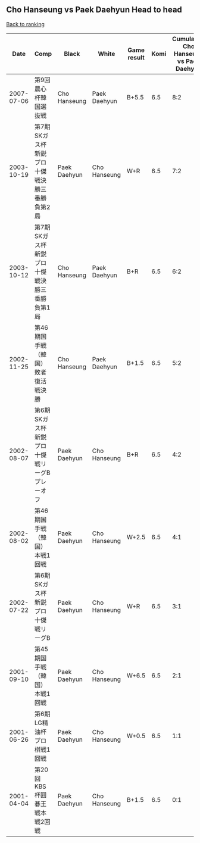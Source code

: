 ## Cho Hanseung vs Paek Daehyun Head to head

[Back to ranking](../../index.md)




| **Date** | **Comp** | **Black** | **White** | **Game result** | **Komi** | **Cumulative Cho Hanseung vs Paek Daehyun** | **Cho Hanseung streak** | **Paek Daehyun streak** | 
| --- | --- | --- | --- | --- | --- | --- | --- | --- |
| 2007-07-06 | 第9回農心杯韓国選抜戦 | Cho Hanseung | Paek Daehyun | B+5.5 | 6.5 | 8:2 | 4 | 0 | 
| 2003-10-19 | 第7期SKガス杯新鋭プロ十傑戦決勝三番勝負第2局 | Paek Daehyun | Cho Hanseung | W+R | 6.5 | 7:2 | 3 | 0 | 
| 2003-10-12 | 第7期SKガス杯新鋭プロ十傑戦決勝三番勝負第1局 | Cho Hanseung | Paek Daehyun | B+R | 6.5 | 6:2 | 2 | 0 | 
| 2002-11-25 | 第46期国手戦（韓国）敗者復活戦決勝 | Cho Hanseung | Paek Daehyun | B+1.5 | 6.5 | 5:2 | 1 | 0 | 
| 2002-08-07 | 第6期SKガス杯新鋭プロ十傑戦リーグBプレーオフ | Paek Daehyun | Cho Hanseung | B+R | 6.5 | 4:2 | 0 | 1 | 
| 2002-08-02 | 第46期国手戦（韓国）本戦1回戦 | Paek Daehyun | Cho Hanseung | W+2.5 | 6.5 | 4:1 | 4 | 0 | 
| 2002-07-22 | 第6期SKガス杯新鋭プロ十傑戦リーグB | Paek Daehyun | Cho Hanseung | W+R | 6.5 | 3:1 | 3 | 0 | 
| 2001-09-10 | 第45期国手戦（韓国）本戦1回戦 | Paek Daehyun | Cho Hanseung | W+6.5 | 6.5 | 2:1 | 2 | 0 | 
| 2001-06-26 | 第6期LG精油杯プロ棋戦1回戦 | Paek Daehyun | Cho Hanseung | W+0.5 | 6.5 | 1:1 | 1 | 0 | 
| 2001-04-04 | 第20回KBS杯囲碁王戦本戦2回戦 | Paek Daehyun | Cho Hanseung | B+1.5 | 6.5 | 0:1 | 0 | 1 |





